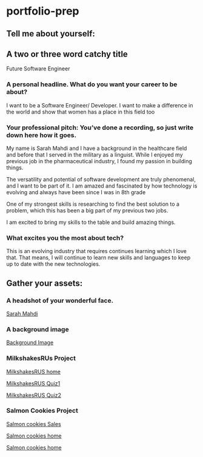 # portfolio-prep

## Tell me about yourself:

## A two or three word catchy title

Future Software Engineer 

### A personal headline. What do you want your career to be about?

I want to be a Software Engineer/ Developer. I want to make a difference in the world and show that women has a place in this field too 

### Your professional pitch: You’ve done a recording, so just write down here how it goes.

My name is Sarah Mahdi and I have a background in the healthcare field and before that I served in the military as a linguist. While I enjoyed my previous job in the pharmaceutical industry, I found my passion in building things.

The versatility and potential of software development are truly phenomenal, and I want to be part of it. I am amazed and fascinated by how technology is evolving and always have been since I was in 8th grade

One of my strongest skills is researching to find the best solution to a problem, which this has been a big part of my previous two jobs. 


I am excited to bring my skills to the table and build amazing things.  

### What excites you the most about tech? 

This is an evolving industry that requires continues learning which I love that. That means, I will continue to learn new skills and languages to keep up to date with the new technologies. 


## Gather your assets:

### A headshot of your wonderful face.

[Sarah Mahdi](images/headshot.jpg)

### A background image

[Background Image](images/background.jpg)


### MilkshakesRUs Project

[MilkshakesRUS home](images/Milkshakesrus1.png)

[MilkshakesRUS Quiz1](images/Milkshakesrus2.png)

[MilkshakesRUS Quiz2](images/Milkshakesrus3.png)

### Salmon Cookies Project 

[Salmon cookies Sales](images/salmon%20cookies%20sales.png)

[Salmon cookies home](images/salmon%20cookies%20home.png)

[Salmon cookies home](images/salmon%20cookies%202.png)
